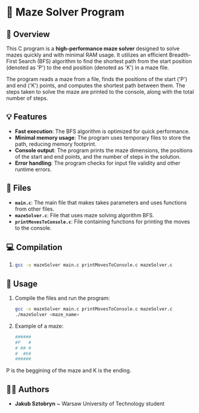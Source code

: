# 🔢 Maze Solver Program

## 📝 Overview
This C program is a **high-performance maze solver** designed to solve mazes quickly and with minimal RAM usage. It utilizes an efficient Breadth-First Search (BFS) algorithm to find the shortest path from the start position (denoted as 'P') to the end position (denoted as 'K') in a maze file.

The program reads a maze from a file, finds the positions of the start ('P') and end ('K') points, and computes the shortest path between them. The steps taken to solve the maze are printed to the console, along with the total number of steps.

## 💡 Features
- **Fast execution**: The BFS algorithm is optimized for quick performance.
- **Minimal memory usage**: The program uses temporary files to store the path, reducing memory footprint.
- **Console output**: The program prints the maze dimensions, the positions of the start and end points, and the number of steps in the solution.
- **Error handling**: The program checks for input file validity and other runtime errors.

## 📁 Files
- **`main.c`**: The main file that makes takes parameters and uses functions from other files.
- **`mazeSolver.c`**: File that uses maze solving algorithm BFS.
- **`printMovesToConsole.c`**: File containing functions for printing the moves to the console.

## 💻 Compilation
1. 
   ```bash
   gcc -o mazeSolver main.c printMovesToConsole.c mazeSolver.c

## 🔨 Usage
1. Compile the files and run the program:
   ```bash
   gcc -o mazeSolver main.c printMovesToConsole.c mazeSolver.c
   ./mazeSolver <maze_name>
2. Example of a maze:
   ```bash
   ######
   #P   #
   # ## #
   #  #K#
   ######
P is the beggining of the maze and K is the ending.    
   

## 🙋‍♂️ Authors
- **Jakub Sztobryn** ~ Warsaw University of Technology student
